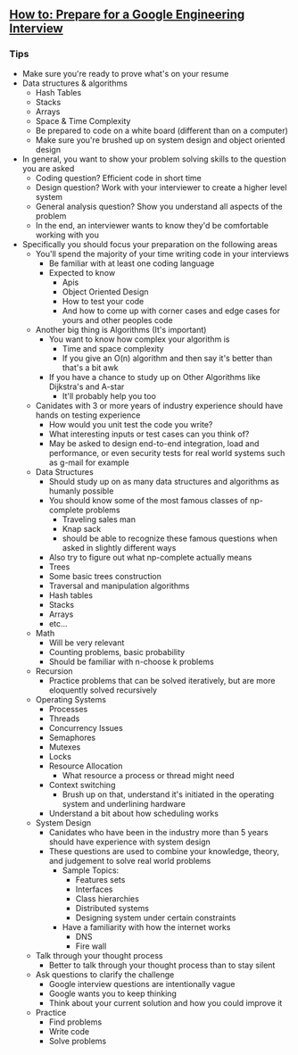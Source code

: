 [How to: Prepare for a Google Engineering Interview](https://www.youtube.com/watch?v=ko-KkSmp-Lk)
--

### Tips
- Make sure you're ready to prove what's on your resume
- Data structures & algorithms
  - Hash Tables
  - Stacks
  - Arrays
  - Space & Time Complexity
  - Be prepared to code on a white board (different than on a computer)
  - Make sure you're brushed up on system design and object oriented design
- In general, you want to show your problem solving skills to the question you are asked
  - Coding question? Efficient code in short time
  - Design question? Work with your interviewer to create a higher level system
  - General analysis question? Show you understand all aspects of the problem
  - In the end, an interviewer wants to know they'd be comfortable working with you
- Specifically you should focus your preparation on the following areas
  - You'll spend the majority of your time writing code in your interviews
    - Be familiar with at least one coding language
    - Expected to know 
    	- Apis
    	- Object Oriented Design
    	- How to test your code 
    	- And how to come up with corner cases and edge cases for yours and other peoples code 
  - Another big thing is Algorithms (It's important)
    - You want to know how complex your algorithm is
      - Time and space complexity
      - If you give an O(n) algorithm and then say it's better than that's a bit awk
    - If you have a chance to study up on Other Algorithms like Dijkstra's and A-star
      - It'll probably help you too
  - Canidates with 3 or more years of industry experience should have hands on testing experience
    - How would you unit test the code you write?
    - What interesting inputs or test cases can you think of?
    - May be asked to design end-to-end integration, load and performance, or even security tests for real world systems such as g-mail for example  
  - Data Structures
    - Should study up on as many data structures and algorithms as humanly possible
    - You should know some of the most famous classes of np-complete problems
      - Traveling sales man
      - Knap sack
      - should be able to recognize these famous questions when asked in slightly different ways
    - Also try to figure out what np-complete actually means 
    - Trees
    - Some basic trees construction 
    - Traversal and manipulation algorithms
    - Hash tables
    - Stacks
    - Arrays
    - etc...
  - Math
    - Will be very relevant
    - Counting problems, basic probability
    - Should be familiar with n-choose k problems
  - Recursion
    - Practice problems that can be solved iteratively, but are more eloquently solved recursively
  - Operating Systems
    - Processes
    - Threads
    - Concurrency Issues
    - Semaphores
    - Mutexes
    - Locks
    - Resource Allocation
      - What resource a process or thread might need
    - Context switching
      - Brush up on that, understand it's initiated in the operating system and underlining hardware
    - Understand a bit about how scheduling works
  - System Design
    - Canidates who have been in the industry more than 5 years should have experience with system design
    - These questions are used to combine your knowledge, theory, and judgement to solve real world problems
      - Sample Topics:
        - Features sets
        - Interfaces
        - Class hierarchies
        - Distributed systems
        - Designing system under certain constraints
      - Have a familiarity with how the internet works
        - DNS 
        - Fire wall
  - Talk through your thought process
    - Better to talk through your thought process than to stay silent
  - Ask questions to clarify the challenge
    - Google interview questions are intentionally vague
    - Google wants you to keep thinking
    - Think about your current solution and how you could improve it
  - Practice
    - Find problems
    - Write code
    - Solve problems


